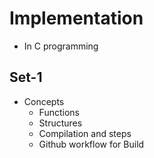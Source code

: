 # Implementation
 * In C programming

 ## Set-1
 * Concepts
    * Functions
    * Structures
    * Compilation and steps
    * Github workflow for Build

      